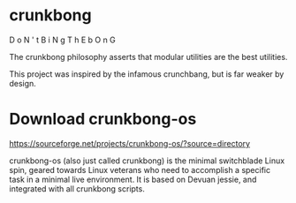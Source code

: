# crunkbong

D o N ' t  B i N g  T h E  b O n G 

The crunkbong philosophy asserts that modular utilities are the best utilities. 

This project was inspired by the infamous crunchbang, but is far weaker by design.

# Download crunkbong-os
https://sourceforge.net/projects/crunkbong-os/?source=directory

crunkbong-os (also just called crunkbong) is the minimal switchblade Linux spin, geared towards Linux veterans who need to accomplish a specific task in a minimal live environment.  It is based on Devuan jessie, and integrated with all crunkbong scripts.
